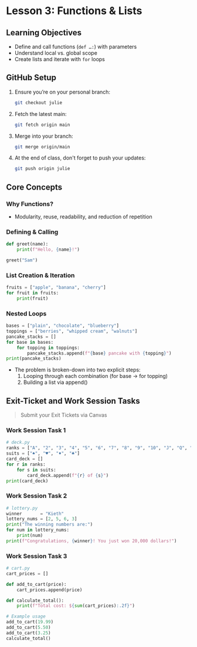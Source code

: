 # Lesson 3: Functions & Lists

## Learning Objectives

- Define and call functions (`def …:`) with parameters
- Understand local vs. global scope
- Create lists and iterate with `for` loops

## GitHub Setup
1. Ensure you’re on your personal branch:
   ```bash
   git checkout julie
   ```
2. Fetch the latest main:
   ```bash
   git fetch origin main
   ```
3. Merge into your branch:
   ```bash
   git merge origin/main
   ```
4. At the end of class, don't forget to push your updates:
   ```bash
   git push origin julie
   ```

## Core Concepts 

### Why Functions?
- Modularity, reuse, readability, and reduction of repetition

### Defining & Calling
```python
def greet(name):
    print(f"Hello, {name}!")

greet("Sam")
```

### List Creation & Iteration
```python
fruits = ["apple", "banana", "cherry"]
for fruit in fruits:
    print(fruit)
```

### Nested Loops
```python
bases = ["plain", "chocolate", "blueberry"]
toppings = ["berries", "whipped cream", "walnuts"]
pancake_stacks = []
for base in bases:
    for topping in toppings:
        pancake_stacks.append(f"{base} pancake with {topping}")
print(pancake_stacks)
```
- The problem is broken-down into two explicit steps:
   1. Looping through each combination (for base → for topping)
    2. Building a list via append()

## Exit-Ticket and Work Session Tasks
>Submit your Exit Tickets via Canvas

### Work Session Task 1 
```python
# deck.py
ranks = ["A", "2", "3", "4", "5", "6", "7", "8", "9", "10", "J", "Q", "K"]
suits = ["♠", "♥", "♦", "♣"]
card_deck = []
for r in ranks:
    for s in suits:
        card_deck.append(f"{r} of {s}")
print(card_deck)
```

### Work Session Task 2 
```python
# lottery.py
winner       = "Kieth"
lottery_nums = [2, 5, 6, 3]
print("The winning numbers are:")
for num in lottery_nums:
    print(num)
print(f"Congratulations, {winner}! You just won 20,000 dollars!")
```

### Work Session Task 3 
```python
# cart.py
cart_prices = []

def add_to_cart(price):
    cart_prices.append(price)

def calculate_total():
    print(f"Total cost: ${sum(cart_prices):.2f}")

# Example usage
add_to_cart(19.99)
add_to_cart(5.50)
add_to_cart(3.25)
calculate_total()
```
